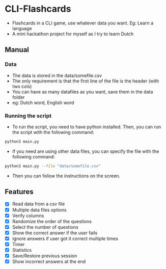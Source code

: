 # CLI-Flashcards
- Flashcards in a CLI game, use whatever data you want. Eg: Learn a language
- A mini hackathon project for myself as I try to learn Dutch

## Manual
### Data
- The data is stored in the data/somefile.csv
- The only requirement is that the first line of the file is the header (with two cols)
- You can have as many datafiles as you want, save them in the data folder
- eg: Dutch word, English word
### Running the script
- To run the script, you need to have python installed. Then, you can run the script with the following command:
```bash
python3 main.py
```
- If you need are using other data files, you can specify the file with the following command:
```bash
python3 main.py --file "data/somefile.csv"
```
- Then you can follow the instructions on the screen.

## Features
- [x] Read data from a csv file
- [x] Multiple data files options
- [x] Verify columns
- [x] Randomize the order of the questions
- [x] Select the number of questions
- [x] Show the correct answer if the user fails
- [x] Ignore answers if user got it correct multiple times
- [x] Timer
- [x] Statistics
- [x] Save/Restore previous session
- [x] Show incorrect answers at the end
